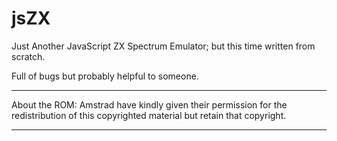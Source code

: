 # jsZX

Just Another JavaScript ZX Spectrum Emulator; but this time written from scratch. 

Full of bugs but probably helpful to someone.

--------------------------------------------

About the ROM: Amstrad have kindly given their permission for the redistribution of this copyrighted material but retain that copyright.

--------------------------------------------

